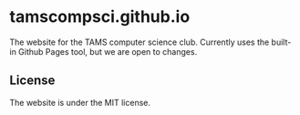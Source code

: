 tamscompsci.github.io
=====================
The website for the TAMS computer science club. Currently uses the built-in Github Pages tool, but we are open to changes.

## License
The website is under the MIT license.
